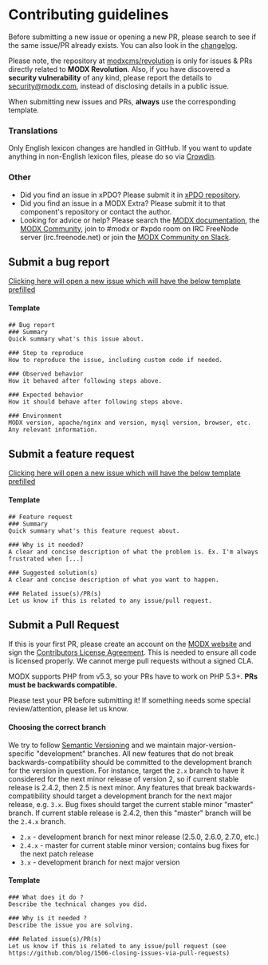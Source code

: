 # Contributing guidelines
Before submitting a new issue or opening a new PR, please search to see if the same issue/PR already exists. You can also look in the [changelog](https://github.com/modxcms/revolution/blob/develop/core/docs/changelog.txt).

Please note, the repository at [modxcms/revolution](https://github.com/modxcms/revolution/) is only for issues & PRs directly related to **MODX Revolution**. Also, if you have discovered a **security vulnerability** of any kind, please report the details to security@modx.com, instead of disclosing details in a public issue.

When submitting new issues and PRs, **always** use the corresponding template.

### Translations
Only English lexicon changes are handled in GitHub. If you want to update anything in non-English lexicon files, please do so via [Crowdin](http://translate.modx.com).

### Other
 * Did you find an issue in xPDO? Please submit it in [xPDO repository](https://github.com/modxcms/xpdo).
 * Did you find an issue in a MODX Extra? Please submit it to that component's repository or contact the author.
 * Looking for advice or help? Please search the [MODX documentation](https://docs.modx.com/), the [MODX Community](https://community.modx.com/), join to #modx or #xpdo room on IRC FreeNode server (irc.freenode.net) or join the [MODX Community on Slack](https://modx.org/).

## Submit a bug report

[Clicking here will open a new issue which will have the below template prefilled](https://github.com/modxcms/revolution/issues/new?title=%5BBug%5D%20&?template=bug_report.md)

#### Template

    ## Bug report
    ### Summary
    Quick summary what's this issue about.
    
    ### Step to reproduce
    How to reproduce the issue, including custom code if needed.
    
    ### Observed behavior
    How it behaved after following steps above.
    
    ### Expected behavior
    How it should behave after following steps above.
    
    ### Environment
    MODX version, apache/nginx and version, mysql version, browser, etc. Any relevant information.

## Submit a feature request

[Clicking here will open a new issue which will have the below template prefilled](https://github.com/modxcms/revolution/issues/new?title=%5BFeature%20request%5D%20&?template=feature_report.md)

#### Template

    ## Feature request
    ### Summary
    Quick summary what's this feature request about.
    
    ### Why is it needed?
    A clear and concise description of what the problem is. Ex. I'm always frustrated when [...]
    
    ### Suggested solution(s)
    A clear and concise description of what you want to happen.
    
    ### Related issue(s)/PR(s)
    Let us know if this is related to any issue/pull request.

## Submit a Pull Request
If this is your first PR, please create an account on the [MODX website](http://www.modx.com) and sign the [Contributors License Agreement](https://modx.com/community/cla/). This is needed to ensure all code is licensed properly. We cannot merge pull requests without a signed CLA.

MODX supports PHP from v5.3, so your PRs have to work on PHP 5.3+. **PRs must be backwards compatible.**

Please test your PR before submitting it! If something needs some special review/attention, please let us know.

#### Choosing the correct branch
We try to follow [Semantic Versioning](http://semver.org/) and we maintain major-version-specific "development" branches. All new features that do not break backwards-compatibility should be committed to the development branch for the version in question. For instance, target the `2.x` branch to have it considered for the next minor release of version 2, so if current stable release is 2.4.2, then 2.5 is next minor. Any features that break backwards-compatibility should target a development branch for the next major release, e.g. `3.x`. Bug fixes should target the current stable minor "master" branch. If current stable release is 2.4.2, then this "master" branch will be the `2.4.x` branch.

* `2.x` - development branch for next minor release (2.5.0, 2.6.0, 2.7.0, etc.)
* `2.4.x` - master for current stable minor version; contains bug fixes for the next patch release
* `3.x` - development branch for next major version

#### Template

    ### What does it do ?
    Describe the technical changes you did.

    ### Why is it needed ?
    Describe the issue you are solving.

    ### Related issue(s)/PR(s)
    Let us know if this is related to any issue/pull request (see https://github.com/blog/1506-closing-issues-via-pull-requests)
